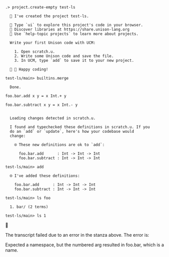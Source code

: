 ```ucm
.> project.create-empty test-ls

  🎉 I've created the project test-ls.

  🎨 Type `ui` to explore this project's code in your browser.
  🔭 Discover libraries at https://share.unison-lang.org
  📖 Use `help-topic projects` to learn more about projects.
  
  Write your first Unison code with UCM:
  
    1. Open scratch.u.
    2. Write some Unison code and save the file.
    3. In UCM, type `add` to save it to your new project.
  
  🎉 🥳 Happy coding!

test-ls/main> builtins.merge

  Done.

```
```unison
foo.bar.add x y = x Int.+ y

foo.bar.subtract x y = x Int.- y
```

```ucm

  Loading changes detected in scratch.u.

  I found and typechecked these definitions in scratch.u. If you
  do an `add` or `update`, here's how your codebase would
  change:
  
    ⍟ These new definitions are ok to `add`:
    
      foo.bar.add      : Int -> Int -> Int
      foo.bar.subtract : Int -> Int -> Int

```
```ucm
test-ls/main> add

  ⍟ I've added these definitions:
  
    foo.bar.add      : Int -> Int -> Int
    foo.bar.subtract : Int -> Int -> Int

test-ls/main> ls foo

  1. bar/ (2 terms)

test-ls/main> ls 1

```



🛑

The transcript failed due to an error in the stanza above. The error is:

Expected a namespace, but the numbered arg resulted in foo.bar, which is a name.
